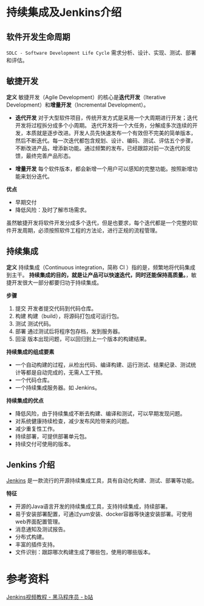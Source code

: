 <!--20200703-->
# 持续集成及Jenkins介绍

## 软件开发生命周期
`SDLC - Software Development Life Cycle`
需求分析、设计、实现、测试、部署和评估。

## 敏捷开发
**定义**
敏捷开发（Agile Development）的核心是**迭代开发**（Iterative Development）和**增量开发**（Incremental Development）。

- **迭代开发**
对于大型软件项目，传统开发方式是采用一个大周期进行开发；迭代开发将过程拆分成多个小周期。
迭代开发将一个大任务，分解成多次连续的开发，本质就是逐步改进。开发人员先快速发布一个有效但不完美的简单版本，然后不断迭代。每一次迭代都包含规划、设计、编码、测试、评估五个步骤，不断改进产品，增添新功能。通过频繁的发布，已经跟踪对前一次迭代的反馈，最终完善产品形态。

- **增量开发**
每个软件版本，都会新增一个用户可以感知的完整功能。按照新增功能来划分迭代。

**优点**

- 早期交付
- 降低风险：及时了解市场需求。

虽然敏捷开发将软件开发分成多个迭代，但是也要求，每个迭代都是一个完整的软件开发周期，必须按照软件工程的方法论，进行正规的流程管理。

## 持续集成

**定义**
持续集成（Continuous integration，简称 CI ）指的是，频繁地将代码集成到主干。
**持续集成的目的，就是让产品可以快速迭代，同时还能保持高质量。**，敏捷开发很大一部分都要归功于持续集成。

**步骤**

1. 提交
    开发者提交代码到代码仓库。
2. 构建
    构建（build），将源码打包成可运行包。
3. 测试
    测试代码。
4. 部署
    通过测试后将程序包存档，发到服务器。
5. 回滚
    版本出现问题，可以回归到上一个版本的构建结果。

**持续集成的组成要素**

- 一个自动构建的过程，从检出代码、编译构建、运行测试、结果纪录、测试统计等都是自动完成的，无需人工干预。
- 一个代码仓库。
- 一个持续集成服务器。如 Jenkins。

**持续集成的优点**

- 降低风险，由于持续集成不断去构建、编译和测试，可以早期发现问题。
- 对系统健康持续检查，减少发布风险带来的问题。
- 减少重复性工作。
- 持续部署，可提供部署单元包。
- 持续交付可使用的版本。

## Jenkins 介绍
[Jenkins](https://www.jenkins.io/) 是一款流行的开源持续集成工具，具有自动化构建、测试、部署等功能。

**特征**

- 开源的Java语言开发的持续集成工具，支持持续集成，持续部署。
- 易于安装部署配置，可通过yum安装、docker容器等快速安装部署。可使用web界面配置管理。
- 消息通知及测试报告。
- 分布式构建。
- 丰富的插件支持。
- 文件识别：跟踪哪次构建生成了哪些包，使用的哪些版本。

# 参考资料
[Jenkins视频教程 - 黑马程序员 - b站](https://www.bilibili.com/video/BV1kJ411p7mV)